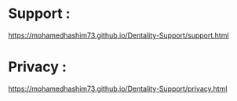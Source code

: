 # Support :
https://mohamedhashim73.github.io/Dentality-Support/support.html

# Privacy :
https://mohamedhashim73.github.io/Dentality-Support/privacy.html
